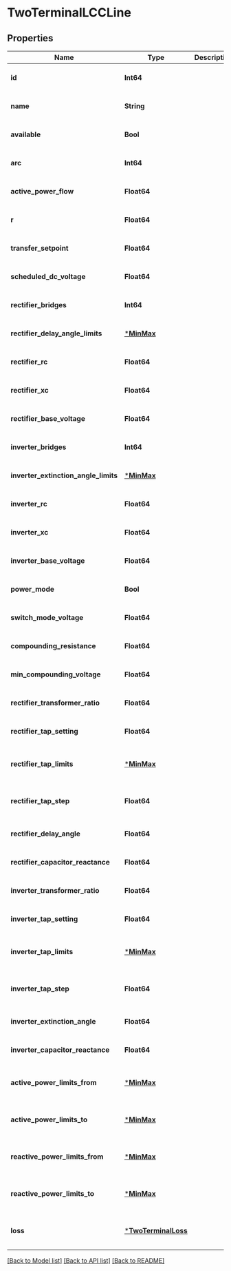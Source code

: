 # TwoTerminalLCCLine

## Properties

Name | Type | Description | Notes
------------ | ------------- | ------------- | -------------
**id** | **Int64** |  | [default to nothing]
**name** | **String** |  | [default to nothing]
**available** | **Bool** |  | [default to nothing]
**arc** | **Int64** |  | [default to nothing]
**active_power_flow** | **Float64** |  | [default to nothing]
**r** | **Float64** |  | [default to nothing]
**transfer_setpoint** | **Float64** |  | [default to nothing]
**scheduled_dc_voltage** | **Float64** |  | [default to nothing]
**rectifier_bridges** | **Int64** |  | [default to nothing]
**rectifier_delay_angle_limits** | [***MinMax**](MinMax.md) |  | [default to nothing]
**rectifier_rc** | **Float64** |  | [default to nothing]
**rectifier_xc** | **Float64** |  | [default to nothing]
**rectifier_base_voltage** | **Float64** |  | [default to nothing]
**inverter_bridges** | **Int64** |  | [default to nothing]
**inverter_extinction_angle_limits** | [***MinMax**](MinMax.md) |  | [default to nothing]
**inverter_rc** | **Float64** |  | [default to nothing]
**inverter_xc** | **Float64** |  | [default to nothing]
**inverter_base_voltage** | **Float64** |  | [default to nothing]
**power_mode** | **Bool** |  | [optional] [default to true]
**switch_mode_voltage** | **Float64** |  | [optional] [default to 0.0]
**compounding_resistance** | **Float64** |  | [optional] [default to 0.0]
**min_compounding_voltage** | **Float64** |  | [optional] [default to 0.0]
**rectifier_transformer_ratio** | **Float64** |  | [optional] [default to 1.0]
**rectifier_tap_setting** | **Float64** |  | [optional] [default to 1.0]
**rectifier_tap_limits** | [***MinMax**](MinMax.md) |  | [optional] [default to nothing]
**rectifier_tap_step** | **Float64** |  | [optional] [default to 0.00625]
**rectifier_delay_angle** | **Float64** |  | [optional] [default to 0.0]
**rectifier_capacitor_reactance** | **Float64** |  | [optional] [default to 0.0]
**inverter_transformer_ratio** | **Float64** |  | [optional] [default to 1.0]
**inverter_tap_setting** | **Float64** |  | [optional] [default to 1.0]
**inverter_tap_limits** | [***MinMax**](MinMax.md) |  | [optional] [default to nothing]
**inverter_tap_step** | **Float64** |  | [optional] [default to 0.0625]
**inverter_extinction_angle** | **Float64** |  | [optional] [default to 0.0]
**inverter_capacitor_reactance** | **Float64** |  | [optional] [default to 0.0]
**active_power_limits_from** | [***MinMax**](MinMax.md) |  | [optional] [default to nothing]
**active_power_limits_to** | [***MinMax**](MinMax.md) |  | [optional] [default to nothing]
**reactive_power_limits_from** | [***MinMax**](MinMax.md) |  | [optional] [default to nothing]
**reactive_power_limits_to** | [***MinMax**](MinMax.md) |  | [optional] [default to nothing]
**loss** | [***TwoTerminalLoss**](TwoTerminalLoss.md) |  | [optional] [default to nothing]

[[Back to Model list]](../README.md#models) [[Back to API list]](../README.md#api-endpoints) [[Back to README]](../README.md)
